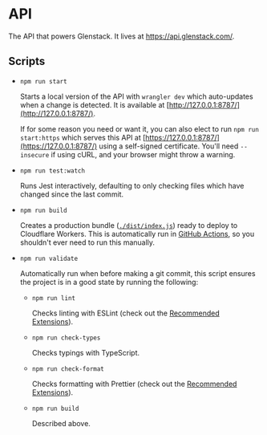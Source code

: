 # API

The API that powers Glenstack. It lives at https://api.glenstack.com/.

## Scripts

- `npm run start`

  Starts a local version of the API with `wrangler dev` which auto-updates when a change is detected. It is available at [http://127.0.0.1:8787/](http://127.0.0.1:8787/).

  If for some reason you need or want it, you can also elect to run `npm run start:https` which serves this API at [https://127.0.0.1:8787/](https://127.0.0.1:8787/) using a self-signed certificate. You'll need `--insecure` if using cURL, and your browser might throw a warning.

- `npm run test:watch`

  Runs Jest interactively, defaulting to only checking files which have changed since the last commit.

- `npm run build`

  Creates a production bundle ([`./dist/index.js`](./dist/index.js)) ready to deploy to Cloudflare Workers. This is automatically run in [GitHub Actions](../../.github/workflows/deploy.yml), so you shouldn't ever need to run this manually.

- `npm run validate`

  Automatically run when before making a git commit, this script ensures the project is in a good state by running the following:

  - `npm run lint`

    Checks linting with ESLint (check out the [Recommended Extensions](../../README.md#recommended-extensions)).

  - `npm run check-types`

    Checks typings with TypeScript.

  - `npm run check-format`

    Checks formatting with Prettier (check out the [Recommended Extensions](../../README.md#recommended-extensions)).

  - `npm run build`

    Described above.
